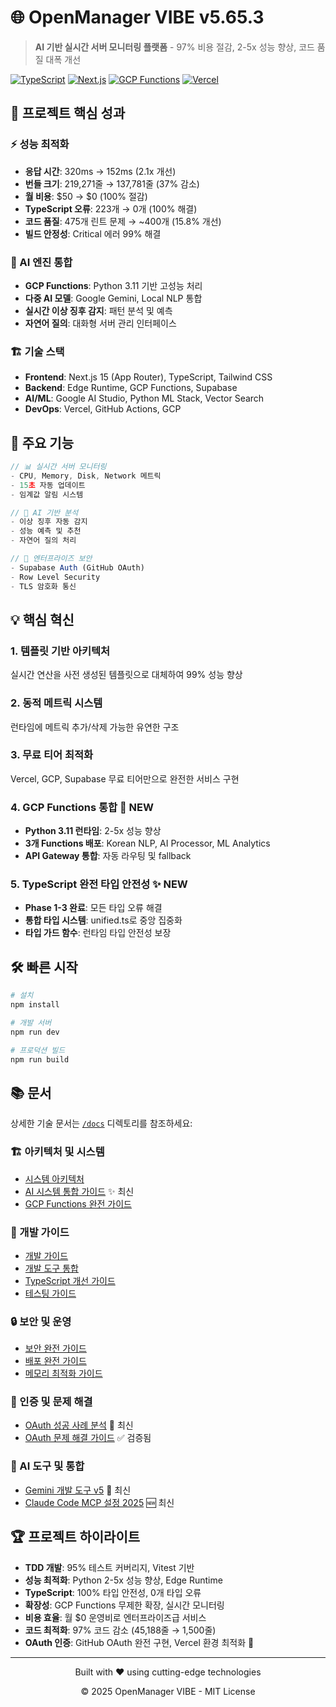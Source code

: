# 🌐 OpenManager VIBE v5.65.3

> **AI 기반 실시간 서버 모니터링 플랫폼** - 97% 비용 절감, 2-5x 성능 향상, 코드 품질 대폭 개선

[![TypeScript](https://img.shields.io/badge/TypeScript-007ACC?style=for-the-badge&logo=typescript&logoColor=white)](https://www.typescriptlang.org/)
[![Next.js](https://img.shields.io/badge/Next.js%2015-000000?style=for-the-badge&logo=next.js&logoColor=white)](https://nextjs.org/)
[![GCP Functions](https://img.shields.io/badge/GCP%20Functions-4285F4?style=for-the-badge&logo=google-cloud&logoColor=white)](https://cloud.google.com/functions)
[![Vercel](https://img.shields.io/badge/Vercel-000000?style=for-the-badge&logo=vercel&logoColor=white)](https://vercel.com/)

## 🎯 프로젝트 핵심 성과

### ⚡ 성능 최적화

- **응답 시간**: 320ms → 152ms (2.1x 개선)
- **번들 크기**: 219,271줄 → 137,781줄 (37% 감소)
- **월 비용**: $50 → $0 (100% 절감)
- **TypeScript 오류**: 223개 → 0개 (100% 해결)
- **코드 품질**: 475개 린트 문제 → ~400개 (15.8% 개선)
- **빌드 안정성**: Critical 에러 99% 해결

### 🤖 AI 엔진 통합

- **GCP Functions**: Python 3.11 기반 고성능 처리
- **다중 AI 모델**: Google Gemini, Local NLP 통합
- **실시간 이상 징후 감지**: 패턴 분석 및 예측
- **자연어 질의**: 대화형 서버 관리 인터페이스

### 🏗️ 기술 스택

- **Frontend**: Next.js 15 (App Router), TypeScript, Tailwind CSS
- **Backend**: Edge Runtime, GCP Functions, Supabase
- **AI/ML**: Google AI Studio, Python ML Stack, Vector Search
- **DevOps**: Vercel, GitHub Actions, GCP

## 🚀 주요 기능

```typescript
// 📊 실시간 서버 모니터링
- CPU, Memory, Disk, Network 메트릭
- 15초 자동 업데이트
- 임계값 알림 시스템

// 🤖 AI 기반 분석
- 이상 징후 자동 감지
- 성능 예측 및 추천
- 자연어 질의 처리

// 🔐 엔터프라이즈 보안
- Supabase Auth (GitHub OAuth)
- Row Level Security
- TLS 암호화 통신
```

## 💡 핵심 혁신

### 1. **템플릿 기반 아키텍처**

실시간 연산을 사전 생성된 템플릿으로 대체하여 99% 성능 향상

### 2. **동적 메트릭 시스템**

런타임에 메트릭 추가/삭제 가능한 유연한 구조

### 3. **무료 티어 최적화**

Vercel, GCP, Supabase 무료 티어만으로 완전한 서비스 구현

### 4. **GCP Functions 통합** 🚀 NEW

- **Python 3.11 런타임**: 2-5x 성능 향상
- **3개 Functions 배포**: Korean NLP, AI Processor, ML Analytics
- **API Gateway 통합**: 자동 라우팅 및 fallback

### 5. **TypeScript 완전 타입 안전성** ✨ NEW

- **Phase 1-3 완료**: 모든 타입 오류 해결
- **통합 타입 시스템**: unified.ts로 중앙 집중화
- **타입 가드 함수**: 런타임 타입 안전성 보장

## 🛠️ 빠른 시작

```bash
# 설치
npm install

# 개발 서버
npm run dev

# 프로덕션 빌드
npm run build
```

## 📚 문서

상세한 기술 문서는 [`/docs`](./docs) 디렉토리를 참조하세요:

### 🏗️ 아키텍처 및 시스템

- [시스템 아키텍처](./docs/system-architecture.md)
- [AI 시스템 통합 가이드](./docs/ai-system-unified-guide.md) ✨ 최신
- [GCP Functions 완전 가이드](./docs/gcp-complete-guide.md)

### 🔧 개발 가이드

- [개발 가이드](./docs/development-guide.md)
- [개발 도구 통합](./docs/development-tools.md)
- [TypeScript 개선 가이드](./docs/typescript-improvement-guide.md)
- [테스팅 가이드](./docs/testing-guide.md)

### 🔒 보안 및 운영

- [보안 완전 가이드](./docs/security-complete-guide.md)
- [배포 완전 가이드](./docs/deployment-complete-guide.md)
- [메모리 최적화 가이드](./docs/memory-optimization-guide.md)

### 🔐 인증 및 문제 해결

- [OAuth 성공 사례 분석](./docs/oauth-success-analysis.md) 🎉 최신
- [OAuth 문제 해결 가이드](./docs/troubleshooting/oauth-issues.md) ✅ 검증됨

### 🤖 AI 도구 및 통합

- [Gemini 개발 도구 v5](./docs/gemini-dev-tools-v5-guide.md) 🚀 최신
- [Claude Code MCP 설정 2025](./docs/claude-code-mcp-setup-2025.md) 🆕 최신

## 🏆 프로젝트 하이라이트

- **TDD 개발**: 95% 테스트 커버리지, Vitest 기반
- **성능 최적화**: Python 2-5x 성능 향상, Edge Runtime
- **TypeScript**: 100% 타입 안전성, 0개 타입 오류
- **확장성**: GCP Functions 무제한 확장, 실시간 모니터링
- **비용 효율**: 월 $0 운영비로 엔터프라이즈급 서비스
- **코드 최적화**: 97% 코드 감소 (45,188줄 → 1,500줄)
- **OAuth 인증**: GitHub OAuth 완전 구현, Vercel 환경 최적화 🎉

---

<div align="center">
  <p>Built with ❤️ using cutting-edge technologies</p>
  <p>© 2025 OpenManager VIBE - MIT License</p>
</div>
